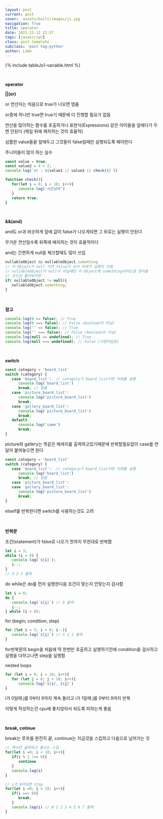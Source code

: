 ```yaml
---
layout: post
current: post
cover:  assets/built/images/js.jpg
navigation: True
title: operator
date: 2021-12-12 21:57
tags: [javascript]
class: post-template
subclass: 'post tag-python'
author: Lome
---
```


<span></span>

{% include tableJs1-variable.html %}

<br>

<strong class="subtitle_fontAwesome">operator</strong>

<strong class="subtitle2_fontAwesome">||(or)</strong>

or 연산자는 처음으로 true가 나오면 멈춤

or중에 하나만 true면 true기 때문에 더 진행할 필요가 없음

연산을 많이하는 함수를 호출하거나 표현식(Expressions) 같은 아이들을 앞에다가 두면 안된다 (제일 뒤에 패치하는 것이 효율적)

심플한 value들을 앞에두고 그것들이 false일때만 실행되도록 해야한다

주니어들이 많이 하는 실수

~~~Javascript
const value = true;
const value2 = 4 < 2;
console.log(`or : ${value1 || value2 || check()}`))

function check(){
   for(let i = 0; i < 10; i++){
      console.log('시간낭비')
   }
   return true;
}
~~~

<br>

<strong class="subtitle2_fontAwesome">&&(and)</strong>

and도 or과 비슷하게 앞에 값이 false가 나오게되면 그 뒤로는 실행이 안된다

무거운 연산일수록 뒤쪽에 배치하는 것이 효율적이다

and는 간편하게 null을 체크할때도 많이 쓰임

~~~javascript
nullableObject && nullableObject.something
// 이 Object가 null 이면 false가 되서 뒤에가 실행이 안됨
// nullableObject가 null이 아닐때만 이 Object에 something이라는걸 받아옴
// 코드로 풀어보자면
if( nullableObject != null){
   nullableObject.something;
}
~~~

<br>

<strong class="subtitle2_fontAwesome">참고</strong>

~~~Javascript
console.log(0 == false); // True
console.log(0 === false); // False (boolean이 아님)
console.log('' == false); // True
console.log('' === false); // False (boolean이 아님)
console.log(null == undefined); // True
console.log(null === undefined); // False (다른타입임)
~~~

<br>

<strong class="subtitle2_fontAwesome">switch</strong>

~~~javascript
const category = 'board_list'
switch (category) {
   case 'board_list':  // category가 board_list이면 아래를 실행
      console.log('board_list')
      break; // 멈춤
   case 'picture_board_list':
      console.log('picture_board_list')
      break;
   case 'gallery_board_list':
      console.log('picture_board_list')
      break;
   default:
      console.log('same')
      break;
}
~~~

picture와 gallery는 똑같은 메세지를 출력하고있기때문에 반복할필요없이 case를 연달아 붙여놓으면 된다

~~~javascript
const category = 'board_list'
switch (category) {
   case 'board_list':  // category가 board_list이면 아래를 실행
      console.log('board_list')
      break; // 멈춤
   case 'picture_board_list': 
   case 'gallery_board_list':
      console.log('picture_board_list')
      break;
}
~~~

elseif를 반복한다면 switch를 사용하는것도 고려

<br>

<strong class="subtitle2_fontAwesome">반복문</strong>

조건(statement)가 false로 나오기 전까지 무한대로 반복함

~~~javascript
let i = 3;
while (i > 0) {
   console.log(`${i}`);
   i--;
} 
// 3 2 1 출력
~~~

do while은 do를 먼저 실행한다음 조건이 맞는지 안맞는지 검사함

~~~Javascript
let i = 0;
do {
   console.log(`${i}`) // 0 출력
   i--;
} while (i > 0); 
~~~

for (begin; condition; step)

~~~javascript
for (let i = 3; i > 0; i--){
   console.log(`${i}`) // 3 2 1 출력
}
~~~

for반복문의 begin을 처음에 딱 한번만 호출하고 실행하기전에 condition을 검사하고 실행을 다하고나면 step을 실행함

nested loops

~~~javascript
for (let i = 0; i < 10; i++){
   for (let j = 0; j < 10; i++){
      console.log(`${i}, ${j}`) 
}
~~~

i가 0일때 j를 0부터 9까지 계속 돌리고 i가 1일때 j를 0부터 9까지 반복

이렇게 작성하는건 cpu에 좋지않아서 되도록 피하는게 좋음

<br>

<strong class="subtitle2_fontAwesome">break, cotinue</strong>

break는 루프를 완전히 끝, continue는 지금것을 스킵하고 다음으로 넘어가는 것

~~~javascript
// 짝수만 출력하고 홀수는 스킵
for(let i =0; i < 10; i++){
   if(i % 2 !== 0){
      continue
   }
   console.log(i)
}
~~~

~~~javascript
// i가 8이되면 stop
for(let i =0; i < 10; i++){
   if(i === 8){
      break;
   }
   console.log(i) // 0 1 2 3 4 5 6 7 출력
}
~~~